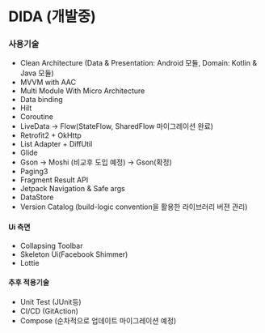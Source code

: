 # DIDA (개발중)

### 사용기술
- Clean Architecture (Data & Presentation: Android 모듈, Domain: Kotlin & Java 모듈)
- MVVM with AAC
- Multi Module With Micro Architecture
- Data binding
- Hilt
- Coroutine
- LiveData -> Flow(StateFlow, SharedFlow 마이그레이션 완료)
- Retrofit2 + OkHttp
- List Adapter + DiffUtil
- Glide
- Gson -> Moshi (비교후 도입 예정) -> Gson(확정)
- Paging3
- Fragment Result API
- Jetpack Navigation & Safe args
- DataStore
- Version Catalog (build-logic convention을 활용한 라이브러리 버젼 관리)

#### Ui 측면
- Collapsing Toolbar
- Skeleton Ui(Facebook Shimmer)
- Lottie

#### 추후 적용기술
- Unit Test (JUnit등)
- CI/CD (GitAction)
- Compose (순차적으로 업데이트 마이그레이션 예정)
